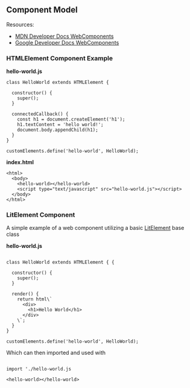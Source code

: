 ## Component Model

Resources:

* [MDN Developer Docs WebComponents](https://developer.mozilla.org/en-US/docs/Web/Web_Components)
* [Google Developer Docs WebComponents](https://developers.google.com/web/fundamentals/web-components/)


### HTMLElement Component Example

**hello-world.js**
```render js
class HelloWorld extends HTMLElement {

  constructor() {
    super();
  }

  connectedCallback() {
    const h1 = document.createElement('h1');
    h1.textContent = 'hello world!';
    document.body.appendChild(h1);
  }
}

customElements.define('hello-world', HelloWorld);
```

**index.html**
```render html
<html>
  <body>
    <hello-world></hello-world>
    <script type="text/javascript" src="hello-world.js"></script>
  </body>
</html>
```

### LitElement Component
A simple example of a web component utilizing a basic [LitElement](https://lit-element.polymer-project.org/) base class

**hello-world.js**
```render js

class HelloWorld extends HTMLElement { {

  constructor() {
    super();
  }

  render() {
    return html\`
      <div>
        <h1>Hello World</h1>
      </div>
    \`;
  }
}

customElements.define('hello-world', HelloWorld);

```

Which can then imported and used with

```render js

import './hello-world.js

<hello-world></hello-world>

```
